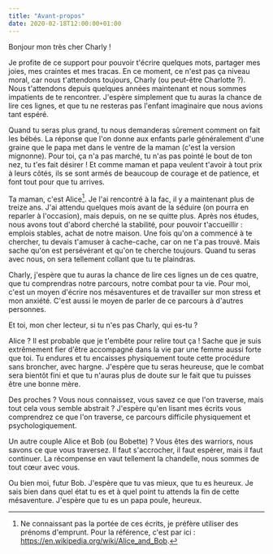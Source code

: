 ```yaml
---
title: "Avant-propos"
date: 2020-02-18T12:00:00+01:00
---
```


Bonjour mon très cher Charly !

Je profite de ce support pour pouvoir t'écrire quelques mots, partager mes joies, mes craintes et mes tracas. En ce
moment, ce n'est pas ça niveau moral, car nous t'attendons toujours, Charly (ou peut-être Charlotte ?). Nous t'attendons
depuis quelques années maintenant et nous sommes impatients de te rencontrer. J'espère simplement que tu auras la chance de
lire ces lignes, et que tu ne resteras pas l'enfant imaginaire que nous avions tant espéré.

Quand tu seras plus grand, tu nous demanderas sûrement comment on fait les bébés. La réponse que l'on donne aux enfants
parle généralement d'une graine que le papa met dans le ventre de la maman (c'est la version mignonne). Pour toi, ça n'a
pas marché, tu n'as pas pointé le bout de ton nez, tu t'es fait désirer ! Et comme maman et papa veulent t'avoir à tout
prix à leurs côtés, ils se sont armés de beaucoup de courage et de patience, et font tout pour que tu arrives.

Ta maman, c'est Alice[^1]. Je l'ai rencontré à la fac, il y a maintenant plus de treize ans. J'ai attendu quelques mois
avant de la séduire (on pourra en reparler à l'occasion), mais depuis, on ne se quitte plus. Après nos études, nous
avons tout d'abord cherché la stabilité, pour pouvoir t'accueillir : emplois stables, achat de notre maison. Une fois
qu'on a commencé à te chercher, tu devais t'amuser à cache-cache, car on ne t'a pas trouvé. Mais sache qu'on est
persévérant et qu'on te cherche toujours. Quand tu seras avec nous, on sera tellement collant que tu te plaindras.

Charly, j'espère que tu auras la chance de lire ces lignes un de ces quatre, que tu comprendras notre parcours, notre
combat pour ta vie. Pour moi, c'est un moyen d'écrire nos mésaventures et de travailler sur mon stress et mon anxiété.
C'est aussi le moyen de parler de ce parcours à d'autres personnes.

Et toi, mon cher lecteur, si tu n'es pas Charly, qui es-tu ?

Alice ? Il est probable que je t'embête pour relire tout ça ! Sache que je suis extrêmement fier d'être accompagné dans
la vie par une femme aussi forte que toi. Tu endures et tu encaisses physiquement toute cette procédure sans broncher,
avec hargne. J'espère que tu seras heureuse, que le combat sera bientôt fini et que tu n'auras plus de doute sur le fait
que tu puisses être une bonne mère.

Des proches ? Vous nous connaissez, vous savez ce que l'on traverse, mais tout cela vous semble abstrait ? J'espère
qu'en lisant mes écrits vous comprendrez ce que l'on traverse, ce parcours difficile physiquement et psychologiquement.

Un autre couple Alice et Bob (ou Bobette) ? Vous êtes des warriors, nous savons ce que vous traversez. Il
faut s'accrocher, il faut espérer, mais il faut continuer. La récompense en vaut tellement la chandelle, nous sommes de
tout cœur avec vous.

Ou bien moi, futur Bob. J'espère que tu vas mieux, que tu es heureux. Je sais bien dans quel état tu es et à quel point
tu attends la fin de cette mésaventure. J'espère que tu es un papa poule, heureux.


[^1]: Ne connaissant pas la portée de ces écrits, je préfère utiliser des prénoms d'emprunt. Pour la référence, c'est
  par ici : https://en.wikipedia.org/wiki/Alice_and_Bob. 
